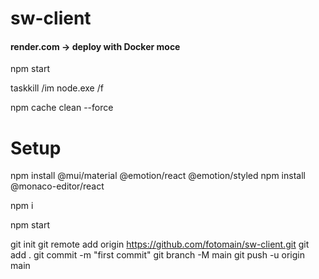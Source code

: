 
# sw-client

#### render.com -> deploy with Docker moce
npm start

taskkill /im node.exe /f

npm cache clean --force

# Setup 
npm install @mui/material @emotion/react @emotion/styled
npm install @monaco-editor/react

npm i

npm start

git init
git remote add origin https://github.com/fotomain/sw-client.git
git add .
git commit -m "first commit"
git branch -M main
git push -u origin main

